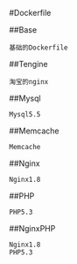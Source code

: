 #Dockerfile

##Base
	
	基础的Dockerfile

##Tengine

	淘宝的nginx

##Mysql

	Mysql5.5	

##Memcache

	Memcache

##Nginx

	Nginx1.8

##PHP

	PHP5.3

##NginxPHP

	Nginx1.8
	PHP5.3
